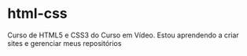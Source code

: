 # html-css
 Curso de HTML5 e CSS3 do Curso em Vídeo.
Estou aprendendo a criar sites e gerenciar meus repositórios